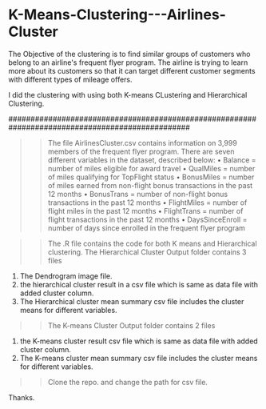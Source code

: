 
# K-Means-Clustering---Airlines-Cluster
The Objective of the clustering is to find similar groups of customers who belong to an airline's frequent flyer program. The airline is trying to learn more about its customers so that it can target different customer segments with different types of mileage offers.

I did the clustering with using both K-means CLustering and Hierarchical Clustering.

#################################################################################################
>> The file AirlinesCluster.csv contains information on 3,999 members of the frequent flyer program.
There are seven different variables in the dataset, described below:
•	Balance = number of miles eligible for award travel
•	QualMiles = number of miles qualifying for TopFlight status
•	BonusMiles = number of miles earned from non-flight bonus transactions in the past 12 months
•	BonusTrans = number of non-flight bonus transactions in the past 12 months
•	FlightMiles = number of flight miles in the past 12 months
•	FlightTrans = number of flight transactions in the past 12 months
•	DaysSinceEnroll = number of days since enrolled in the frequent flyer program

>> The .R file contains the code for both K means and Hierarchical clustering.
>> The Hierarchical Cluster Output folder contains 3 files
  1. The Dendrogram image file.
  2. the hierarchical cluster result in a csv file which is same as data file with added cluster column.
  3. The Hierarchical cluster mean summary csv file includes the cluster means for different variables.

>> The K-means Cluster Output folder contains 2 files
  1. the K-means cluster result csv file which is same as data file with added cluster column.
  3. The K-means cluster mean summary csv file includes the cluster means for different variables.
>> Clone the repo. and change the path for csv file.

Thanks.

